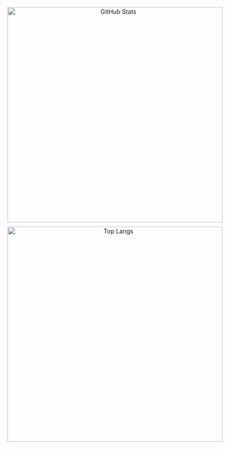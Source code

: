 <div align="center">
  <img src="https://github-readme-stats.vercel.app/api?username=WeiErLiTeo&show_icons=true&theme=radical" alt="GitHub Stats" style="width: 500px; display: block;" />
  <img src="https://github-readme-stats.vercel.app/api/top-langs/?username=WeiErLiTeo&theme=radical" alt="Top Langs" style="width: 500px; display: block; margin-top: 10px;" />
</div>
